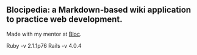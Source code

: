## Blocipedia: a Markdown-based wiki application to practice web development.

Made with my mentor at [Bloc](http://bloc.io).

Ruby -v 2.1.1p76
Rails -v 4.0.4